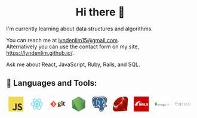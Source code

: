 <div align="center"><h1> Hi there 👋</h1></div>

I'm currently learning about data structures and algorithms. 

You can reach me at lyndenlim15@gmail.com. <br/>
Alternatively you can use the contact form on my site, https://lyndenlim.github.io/.

Ask me about React, JavaScript, Ruby, Rails, and SQL.

## 🧰 Languages and Tools:
<p>
<a href="https://www.javascript.com/"><img src="https://raw.githubusercontent.com/github/explore/80688e429a7d4ef2fca1e82350fe8e3517d3494d/topics/javascript/javascript.png" alt="Javascript" height="40" style="vertical-align:top; margin:6px"></a>
  <a href="https://reactjs.org/">
<img src="https://raw.githubusercontent.com/github/explore/80688e429a7d4ef2fca1e82350fe8e3517d3494d/topics/react/react.png" alt="React" height="40" style="vertical-align:top; margin:6px"></a>
<a href="https://git-scm.com/"><img src="https://raw.githubusercontent.com/github/explore/80688e429a7d4ef2fca1e82350fe8e3517d3494d/topics/git/git.png" alt="Git" height="40" style="vertical-align:top; margin:6px"></a>
  <a href="https://nodejs.org/en/">
<img src="https://raw.githubusercontent.com/github/explore/80688e429a7d4ef2fca1e82350fe8e3517d3494d/topics/nodejs/nodejs.png" alt="Nodejs" height="40" style="vertical-align:top; margin:6px"></a>
  <a href="https://www.postgresql.org/">
<img src="https://raw.githubusercontent.com/github/explore/80688e429a7d4ef2fca1e82350fe8e3517d3494d/topics/postgresql/postgresql.png" alt="Postgresql" height="40" style="vertical-align:top; margin:6px"></a>
  <a href="https://www.ruby-lang.org/en/">
<img src="https://raw.githubusercontent.com/github/explore/80688e429a7d4ef2fca1e82350fe8e3517d3494d/topics/ruby/ruby.png" alt="Ruby" height="40" style="vertical-align:top; margin:6px"></a>
  <a href="https://rubyonrails.org/">
<img src="https://raw.githubusercontent.com/github/explore/80688e429a7d4ef2fca1e82350fe8e3517d3494d/topics/rails/rails.png" alt="Rails" height="40" style="vertical-align:top; margin:6px"></a>
  <a href="https://www.mongodb.com/">
<img src="https://raw.githubusercontent.com/github/explore/80688e429a7d4ef2fca1e82350fe8e3517d3494d/topics/mongodb/mongodb.png" alt="Mongodb" height="40" style="vertical-align:top; margin:6px"></a>
  <a href="https://expressjs.com/">
<img src="https://raw.githubusercontent.com/github/explore/80688e429a7d4ef2fca1e82350fe8e3517d3494d/topics/express/express.png" alt="Express" height="40" style="vertical-align:top; margin:6px"></a>
</p>
